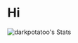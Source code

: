 
# Hi
![darkpotatoo's Stats](https://github-readme-stats.vercel.app/api?username=darkpotatoo&theme=jolly&show_icons=true&hide_border=false&count_private=true)

<!--
**darkpotatoo/darkpotatoo** is a ✨ _special_ ✨ repository because its `README.md` (this file) appears on your GitHub profile.

Here are some ideas to get you started:

- 🔭 I’m currently working on ...
- 🌱 I’m currently learning ...
- 👯 I’m looking to collaborate on ...
- 🤔 I’m looking for help with ...
- 💬 Ask me about ...
- 📫 How to reach me: ...
- 😄 Pronouns: ...
- ⚡ Fun fact: ...
-->
